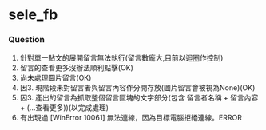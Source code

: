 # sele_fb

### Question
1. 針對單一貼文的展開留言無法執行(留言數龐大,目前以迴圈作控制)
2. 留言的查看更多沒辦法順利點擊(OK)
3. 尚未處理圖片留言(OK)
4. 因3. 現階段未對留言者與留言內容作分開存放(圖片留言會被視為None)(OK)
5. 因3. 產出的留言為抓取整個留言區塊的文字部分(包含 留言者名稱 + 留言內容 + (...查看更多))(以完成處理)
6. 有出現過 [WinError 10061] 無法連線，因為目標電腦拒絕連線。ERROR
